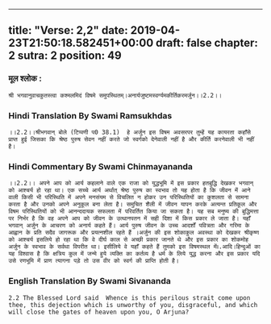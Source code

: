 
---
title: "Verse: 2,2"
date: 2019-04-23T21:50:18.582451+00:00
draft: false
chapter: 2
sutra: 2
position: 49
---
### मूल श्लोक :
```
श्री भगवानुवाचकुतस्त्वा कश्मलमिदं विषमे समुपस्थितम्।अनार्यजुष्टमस्वर्ग्यमकीर्तिकरमर्जुन।।2.2।।

```

### Hindi Translation By Swami Ramsukhdas
```
।।2.2।।श्रीभगवान् बोले (टिप्पणी प0 38.1)  हे अर्जुन इस विषम अवसरपर तुम्हें यह कायरता कहाँसे प्राप्त हुई जिसका कि श्रेष्ठ पुरुष सेवन नहीं करते जो स्वर्गको देनेवाली नहीं है और कीर्ति करनेवाली भी नहीं है।

```

### Hindi Commentary By Swami Chinmayananda
```
।।2.2।। अपने आप को आर्य कहलाने वाले एक राजा को युद्धभूमि में इस प्रकार हतबुद्धि देखकर भगवान् को आश्चर्य हो रहा था। एक सच्चे आर्य अर्थात् श्रेष्ठ पुरुष का स्वभाव तो यह होता है कि जीवन में आने वाली किसी भी परिस्थिति में अपने मनसंयम से विचलित न होकर उन परिस्थितियों का कुशलता से सामना करता है और उनको अपने अनुकूल बना लेता है। समुचित शैली में जीवन यापन करके अत्यन्त प्रतिकूल और विषम परिस्थितियों को भी आनन्ददायक सफलता में परिवर्तित किया जा सकता है। यह सब मनुष्य की बुद्धिमत्ता पर निर्भर है कि वह अपने आप को जीवन के उत्थानपतन में सही दिशा में किस प्रकार ले जाता है। यहाँ भगवान् अर्जुन के आचरण को अनार्य कहते हैं। आर्य पुरुष जीवन के उच्च आदर्शों पवित्रता और गरिमा के आह्वान के प्रति सदैव जागरूक और प्रयत्नशील रहते हैं ।अर्जुन की इस शोकाकुल अवस्था को देखकर श्रीकृष्ण को आश्चर्य इसलिये हो रहा था कि वे दीर्घ काल से अच्छी प्रकार जानते थे और इस प्रकार का शोकमोह अर्जुन के स्वभाव के सर्वथा विपरीत था। इसीलिये वे यहाँ कहते हैं तुमको इस विषमस्थल में৷৷.आदि।हिन्दुओं का यह विश्वास है कि क्षत्रिय कुल में जन्मे हुये व्यक्ति का कर्तव्य है धर्म के लिये युद्ध करना और इस प्रकार यदि उसे रणभूमि में प्राण त्यागना पड़े तो उस वीर को स्वर्ग की प्राप्ति होती है।

```

### English Translation By Swami  Sivananda
```
2.2 The Blessed Lord said  Whence is this perilous strait come upon thee, this dejection which is unworthy of you, disgraceful, and which will close the gates of heaven upon you, O Arjuna?

```

